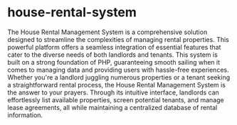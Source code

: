 # house-rental-system
The House Rental Management System is a comprehensive solution designed to streamline the complexities of managing rental properties. This powerful platform offers a seamless integration of essential features that cater to the diverse needs of both landlords and tenants.
This system is built on a strong foundation of PHP, guaranteeing smooth sailing when it comes to managing data and providing users with hassle-free experiences. Whether you're a landlord juggling numerous properties or a tenant seeking a straightforward rental process, the House Rental Management System is the answer to your prayers. Through its intuitive interface, landlords can effortlessly list available properties, screen potential tenants, and manage lease agreements, all while maintaining a centralized database of rental information.
